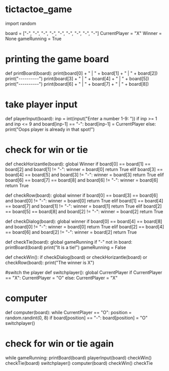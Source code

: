 # tictactoe_game
import random

board = ["-", "-", "-",
       "-", "-", "-",
       "-", "-", "-"]
CurrentPlayer = "X"
Winner = None
gameRunning = True


# printing the game board
def printBoard(board):
    print(board[0] + " | " + board[1] + " | " + board[2])
    print("----------")
    print(board[3] + " | " + board[4] + " | " + board[5])
    print("----------")
    print(board[6] + " | " + board[7] + " | " + board[8])


# take player input
def playerInput(board):
    inp = int(input("Enter a number 1-9: "))
    if inp >= 1 and inp <= 9 and board[inp-1] == "-":
        board[inp-1] = CurrentPlayer
    else:
        print("Oops player is already in that spot!")


# check for win or tie
def checkHorizantle(board):
    global Winner
    if board[0] == board[1] == board[2] and board[1] != "-":
        winner = board[0]
        return True
    elif board[3] == board[4] == board[5] and board[3] != "-":
        winner = board[3]
        return True
    elif board[6] == board[7] == board[8] and board[6] != "-":
        winner = board[6]
        return True



def checkRow(board):
    global winner
    if board[0] == board[3] == board[6] and board[0] != "-":
        winner = board[0]
        return True
    elif board[1] == board[4] == board[7] and board[1] != "-":
        winner = board[1]
        return True
    elif board[2] == board[5] == board[8] and board[2] != "-":
        winner = board[2]
        return True


def checkDialog(board):
    global winner
    if board[0] == board[4] == board[8] and board[0] != "-":
        winner = board[0]
        return True
    elif board[2] == board[4] == board[6] and board[2] != "-":
        winner = board[2]
        return True


def checkTie(board):
    global gameRunning
    if "-" not in board:
        printBoard(board)
        print("It is a tie!")
        gameRunning = False

def checkWin():
    if checkDialog(board) or checkHorizantle(board) or checkRow(board):
        print("The winner is X")

#switch the player
def switchplayer():
    global CurrentPlayer
    if CurrentPlayer == "X":
        CurrentPlayer = "O"
    else:
        CurrentPlayer = "X"


# computer
def computer(board):
    while CurrentPlayer == "O":
        position = random.randint(0, 8)
        if board[position] == "-":
            board[position] = "O"
            switchplayer()

# check for win or tie again

while gameRunning:
    printBoard(board)
    playerInput(board)
    checkWin()
    checkTie(board)
    switchplayer()
    computer(board)
    checkWin()
    checkTie
